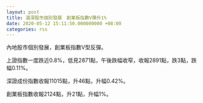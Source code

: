 ```yaml
---
layout: post
title: 滬深股市個別發展　創業板指數V彈升1%
date: 2020-05-12 15:11:50.000000000 +08:00
categories: rss
---
```


內地股市個別發展，創業板指數V型反彈。

上證指數一度跌近0.8%，低見2871點，午後跌幅收窄，收報2891點，跌3點，跌幅0.11%。

深證成份指數收報11015點，升46點，升幅0.42%。

創業板指數收報2124點，升21點，升幅1%。
